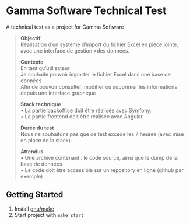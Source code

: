# Gamma Software Technical Test

A technical test as a project for Gamma Software 

> __Objectif__  
>Réalisation d’un système d’import du fichier Excel en pièce jointe, avec une interface de gestion >des données.  
>
>__Contexte__  
>En tant qu’utilisateur  
>Je souhaite pouvoir importer le fichier Excel dans une base de données  
>Afin de pouvoir consulter, modifier ou supprimer les informations depuis une interface graphique
> 
>__Stack technique__   
>•	La partie backoffice doit être réalisée avec Symfony.  
>•	La partie frontend doit être réalisée avec Angular
> 
>__Durée du test__  
>Nous ne souhaitons pas que ce test excède les 7 heures (avec mise en place de la stack).
>
>__Attendus__  
>•	Une archive contenant : le code source, ainsi que le dump de la base de données  
>•	Le code doit être accessible sur un repository en ligne (github par exemple)

## Getting Started

1. Install [gnu/make](https://www.gnu.org/software/make/)
2. Start project with `make start`

